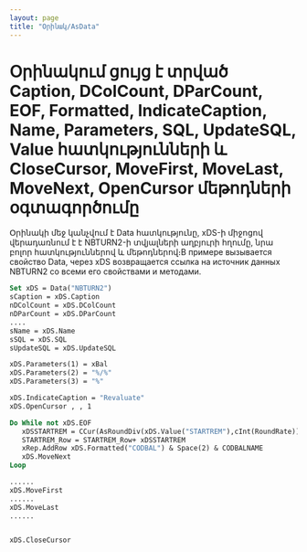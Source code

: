 ```yaml
---
layout: page
title: "Օրինակ/AsData"
---
```


# Օրինակում ցույց է տրված Caption, DColCount, DParCount, EOF, Formatted, IndicateCaption, Name, Parameters, SQL, UpdateSQL, Value հատկությունների և  CloseCursor, MoveFirst, MoveLast, MoveNext, OpenCursor մեթոդների օգտագործումը

Օրինակի մեջ կանչվում է Data հատկությունը, xDS-ի միջոցով վերադառնում է  է NBTURN2-ի տվյալների աղբյուրի հղումը,  նրա բոլոր հատկություններով և մեթոդներով։В примере вызывается свойство Data, через xDS возвращается ссылка на источник данных NBTURN2 со всеми его свойствами и методами. 

``` vb
Set xDS = Data("NBTURN2")
sCaption = xDS.Caption 
nDColCount = xDS.DColCount
nDParCount = xDS.DParCount
....
sName = xDS.Name 
sSQL = xDS.SQL
sUpdateSQL = xDS.UpdateSQL

xDS.Parameters(1) = xBal
xDS.Parameters(2) = "%/%"
xDS.Parameters(3) = "%"

xDS.IndicateCaption = "Revaluate"
xDS.OpenCursor , , 1

Do While not xDS.EOF
   xDSSTARTREM = CCur(AsRoundDiv(xDS.Value("STARTREM"),cInt(RoundRate))) 
   STARTREM_Row = STARTREM_Row+ xDSSTARTREM
   xRep.AddRow xDS.Formatted("CODBAL") & Space(2) & CODBALNAME
   xDS.MoveNext
Loop 

......
xDS.MoveFirst
......
xDS.MoveLast
......


xDS.CloseCursor     
```